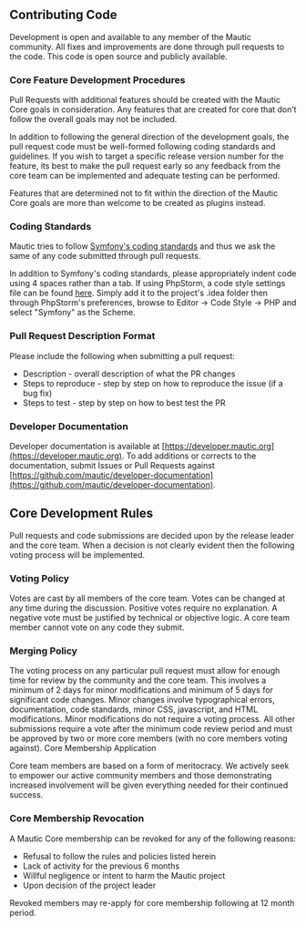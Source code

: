 ## Contributing Code

Development is open and available to any member of the Mautic community. All fixes and improvements are done through pull requests to the code. This code is open source and publicly available. 

### Core Feature Development Procedures

Pull Requests with additional features should be created with the Mautic Core goals in consideration. Any features that are created for core that don’t follow the overall goals may not be included. 

In addition to following the general direction of the development goals, the pull request code must be well-formed following coding standards and guidelines. If you wish to target a specific release version number for the feature, its best to make the pull request early so any feedback from the core team can be implemented and adequate testing can be performed. 

Features that are determined not to fit within the direction of the Mautic Core goals are more than welcome to be created as plugins instead.

### Coding Standards

Mautic tries to follow [Symfony's coding standards](http://symfony.com/doc/current/contributing/code/standards.html) and thus we ask the same of any code submitted through pull requests.

In addition to Symfony's coding standards, please appropriately indent code using 4 spaces rather than a tab. If using PhpStorm, a code style settings file can be found [here](https://gist.github.com/alanhartless/f3ad051108351a3fcffd). Simply add it to the project's .idea folder then through PhpStorm's preferences, browse to Editor -> Code Style -> PHP and select "Symfony" as the Scheme. 

### Pull Request Description Format

Please include the following when submitting a pull request:

- Description - overall description of what the PR changes
- Steps to reproduce - step by step on how to reproduce the issue (if a bug fix)
- Steps to test - step by step on how to best test the PR

### Developer Documentation

Developer documentation is available at [https://developer.mautic.org](https://developer.mautic.org).  To add additions or corrects to the documentation, submit Issues or Pull Requests against [https://github.com/mautic/developer-documentation](https://github.com/mautic/developer-documentation).

## Core Development Rules

Pull requests and code submissions are decided upon by the release leader and the core team.  When a decision is not clearly evident then the following voting process will be implemented.

### Voting Policy

Votes are cast by all members of the core team. Votes can be changed at any time during the discussion. Positive votes require no explanation. A negative vote must be justified by technical or objective logic. A core team member cannot vote on any code they submit.

### Merging Policy

The voting process on any particular pull request must allow for enough time for review by the community and the core team. This involves a minimum of 2 days for minor modifications and minimum of 5 days for significant code changes. Minor changes involve typographical errors, documentation, code standards, minor CSS, javascript, and HTML modifications. Minor modifications do not require a voting process. All other submissions require a vote after the minimum code review period and must be approved by two or more core members (with no core members voting against).
Core Membership Application

Core team members are based on a form of meritocracy. We actively seek to empower our active community members and those demonstrating increased involvement will be given everything needed for their continued success.

### Core Membership Revocation

A Mautic Core membership can be revoked for any of the following reasons:

- Refusal to follow the rules and policies listed herein
- Lack of activity for the previous 6 months
- Willful negligence or intent to harm the Mautic project
- Upon decision of the project leader

Revoked members may re-apply for core membership following at 12 month period.